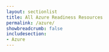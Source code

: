 ```yaml
---
layout: sectionlist
title: All Azure Readiness Resources
permalink: /azure/
showbreadcrumb: false
includesection:
- Azure
---
```

